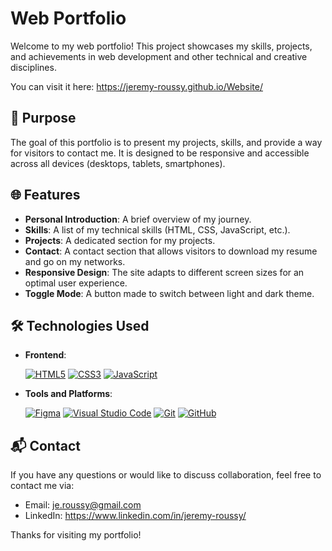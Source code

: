 # Web Portfolio

Welcome to my web portfolio! This project showcases my skills, projects, and achievements in web development and other technical and creative disciplines.

You can visit it here: https://jeremy-roussy.github.io/Website/

## 🎯 Purpose

The goal of this portfolio is to present my projects, skills, and provide a way for visitors to contact me. It is designed to be responsive and accessible across all devices (desktops, tablets, smartphones).

## 🌐 Features

- **Personal Introduction**: A brief overview of my journey.
- **Skills**: A list of my technical skills (HTML, CSS, JavaScript, etc.).
- **Projects**: A dedicated section for my projects.
- **Contact**: A contact section that allows visitors to download my resume and go on my networks.
- **Responsive Design**: The site adapts to different screen sizes for an optimal user experience.
- **Toggle Mode**: A button made to switch between light and dark theme.

## 🛠️ Technologies Used

- **Frontend**:

    [![HTML5](https://img.shields.io/badge/html5-%23E34F26.svg?style=for-the-badge&logo=html5&logoColor=white)](https://developer.mozilla.org/fr/docs/Web/HTML) [![CSS3](https://img.shields.io/badge/css3-%231572B6.svg?style=for-the-badge&logo=css3&logoColor=white)](https://developer.mozilla.org/en-US/docs/Web/CSS) [![JavaScript](https://img.shields.io/badge/javascript-%23323330.svg?style=for-the-badge&logo=javascript&logoColor=%23F7DF1E)](https://developer.mozilla.org/en-US/docs/Web/JavaScript)

- **Tools and Platforms**:

    [![Figma](https://img.shields.io/badge/figma-%23F24E1E.svg?style=for-the-badge&logo=figma&logoColor=white)](https://www.figma.com/) [![Visual Studio Code](https://img.shields.io/badge/Visual%20Studio%20Code-0078d7.svg?style=for-the-badge&logo=visual-studio-code&logoColor=white)](https://code.visualstudio.com/) [![Git](https://img.shields.io/badge/git-%23F05033.svg?style=for-the-badge&logo=git&logoColor=white)](https://git-scm.com/) [![GitHub](https://img.shields.io/badge/github-%23121011.svg?style=for-the-badge&logo=github&logoColor=white)](https://github.com/jeremy-roussy)

## 📬 Contact

If you have any questions or would like to discuss collaboration, feel free to contact me via:

- Email: je.roussy@gmail.com
- LinkedIn: https://www.linkedin.com/in/jeremy-roussy/

Thanks for visiting my portfolio!